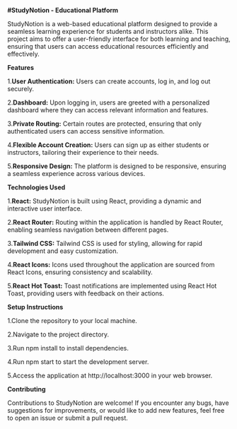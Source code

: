 **#StudyNotion - Educational Platform**


StudyNotion is a web-based educational platform designed to provide a seamless learning experience for students and instructors alike. This project aims to offer a user-friendly interface for both learning and teaching, ensuring that users can access educational resources efficiently and effectively.

**Features**


1.**User Authentication:** Users can create accounts, log in, and log out securely.

2.**Dashboard:** Upon logging in, users are greeted with a personalized dashboard where they can access relevant information and features.

3.**Private Routing:** Certain routes are protected, ensuring that only authenticated users can access sensitive information.

4.**Flexible Account Creation:** Users can sign up as either students or instructors, tailoring their experience to their needs.

5.**Responsive Design:** The platform is designed to be responsive, ensuring a seamless experience across various devices.



**Technologies Used**


1.**React:** StudyNotion is built using React, providing a dynamic and interactive user interface.

2.**React Router:** Routing within the application is handled by React Router, enabling seamless navigation between different pages.

3.**Tailwind CSS:** Tailwind CSS is used for styling, allowing for rapid development and easy customization.

4.**React Icons:** Icons used throughout the application are sourced from React Icons, ensuring consistency and scalability.

5.**React Hot Toast:** Toast notifications are implemented using React Hot Toast, providing users with feedback on their actions.



**Setup Instructions**


1.Clone the repository to your local machine.

2.Navigate to the project directory.

3.Run npm install to install dependencies.

4.Run npm start to start the development server.

5.Access the application at http://localhost:3000 in your web browser.



**Contributing**


Contributions to StudyNotion are welcome! If you encounter any bugs, have suggestions for improvements, or would like to add new features, feel free to open an issue or submit a pull request.

